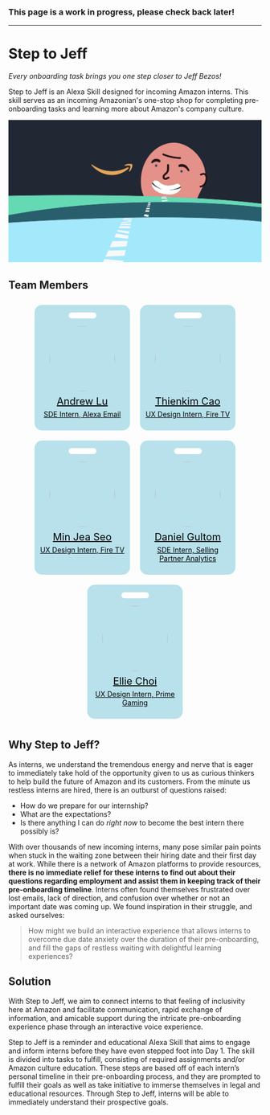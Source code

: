 ### This page is a work in progress, please check back later!

---

# Step to Jeff

*Every onboarding task brings you one step closer to Jeff Bezos!*

Step to Jeff is an Alexa Skill designed for incoming Amazon interns. This skill serves as an incoming Amazonian's one-stop shop for completing pre-onboarding tasks and learning more about Amazon's company culture.

![Step to Jeff Cover](steptojeff.jpeg)

## Team Members

<div class="flex-container">
    <a href="https://www.linkedin.com/in/andrewhlu/">
        <div class="hole"></div>
        <img src="https://andrewhlu.com/images/hk_prof_square.png">
        <p class="name">Andrew Lu</p>
        <p class="title">SDE Intern, Alexa Email</p>
    </a>
    <a href="https://www.linkedin.com/in/thienkimcao/">
        <div class="hole"></div>
        <img src="https://andrewhlu.com/images/members/thienkimcao.jpeg">
        <p class="name">Thienkim Cao</p>
        <p class="title">UX Design Intern, Fire TV</p>
    </a>
    <a href="https://www.linkedin.com/in/min-jea-seo-164138165/">
        <div class="hole"></div>
        <img src="https://andrewhlu.com/images/members/minjeaseo.jpeg">
        <p class="name">Min Jea Seo</p>
        <p class="title">UX Design Intern, Fire TV</p>
    </a>
    <a href="https://www.linkedin.com/in/daniel-gultom/">
        <div class="hole"></div>
        <img src="https://andrewhlu.com/images/members/danielgultom.jpg">
        <p class="name">Daniel Gultom</p>
        <p class="title">SDE Intern, Selling Partner Analytics</p>
    </a>
    <a href="https://www.linkedin.com/in/elliechoi/">
        <div class="hole"></div>
        <img src="https://andrewhlu.com/images/members/elliechoi.jpeg">
        <p class="name">Ellie Choi</p>
        <p class="title">UX Design Intern, Prime Gaming</p>
    </a>
</div>

## Why Step to Jeff?

As interns, we understand the tremendous energy and nerve that is eager to immediately take hold of the opportunity given to us as curious thinkers to help build the future of Amazon and its customers. From the minute us restless interns are hired, there is an outburst of questions raised:

* How do we prepare for our internship?
* What are the expectations?
* Is there anything I can do *right now* to become the best intern there possibly is?

With over thousands of new incoming interns, many pose similar pain points when stuck in the waiting zone between their hiring date and their first day at work. While there is a network of Amazon platforms to provide resources, **there is no immediate relief for these interns to find out about their questions regarding employment and assist them in keeping track of their pre-onboarding timeline**. Interns often found themselves frustrated over lost emails, lack of direction, and confusion over whether or not an important date was coming up. We found inspiration in their struggle, and asked ourselves:

>How might we build an interactive experience that allows interns to overcome due date anxiety over the duration of their pre-onboarding, and fill the gaps of restless waiting with delightful learning experiences?

## Solution

With Step to Jeff, we aim to connect interns to that feeling of inclusivity here at Amazon and facilitate communication, rapid exchange of information, and amicable support during the intricate pre-onboarding experience phase through an interactive voice experience.

Step to Jeff is a reminder and educational Alexa Skill that aims to engage and inform interns before they have even stepped foot into Day 1. The skill is divided into tasks to fulfill, consisting of required assignments and/or Amazon culture education. These steps are based off of each intern’s personal timeline in their pre-onboarding process, and they are prompted to fulfill their goals as well as take initiative to immerse themselves in legal and educational resources. Through Step to Jeff, interns will be able to immediately understand their prospective goals. 

<style>
@font-face {
    font-family: 'Ember';
    src: url("fonts/AmazonEmber_Rg.ttf") format("opentype");
}

.markdown-body {
    font-family: 'Ember', sans-serif;
}

.flex-container {
  display: flex;
  flex-wrap: wrap;
  justify-content: center;
}

.flex-container > a {
  background-color: #B8E1EB;
  color: #000;
  width: 170px;
  margin: 10px;
  padding: 10px;
  border-radius: 15px;
  text-align: center;
}

.flex-container .hole {
    height: 12px;
    width: 55px;
    margin: 5px auto 15px auto;
    border-radius: 6px;
    background: white;
}

.flex-container .name {
    font-size: 20px;
    margin: 5px;
}

.flex-container .title {
    margin-top: 0;
    font-size: 14px;
}

.flex-container img {
    width: 130px;
    height: 130px;
    border-radius: 100px;
}

</style>